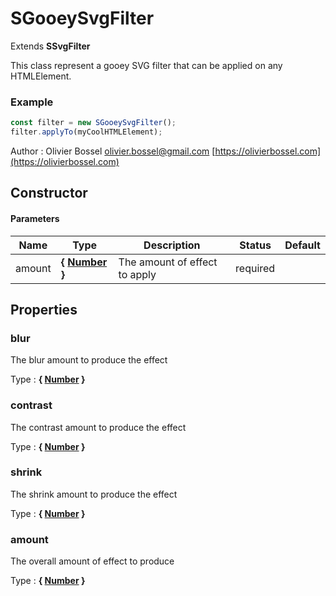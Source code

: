 # SGooeySvgFilter

Extends **SSvgFilter**

This class represent a gooey SVG filter that can be applied on any HTMLElement.

### Example

```js
const filter = new SGooeySvgFilter();
filter.applyTo(myCoolHTMLElement);
```

Author : Olivier Bossel [olivier.bossel@gmail.com](mailto:olivier.bossel@gmail.com) [https://olivierbossel.com](https://olivierbossel.com)

## Constructor

#### Parameters

| Name   | Type                                                                                                   | Description                   | Status   | Default |
| ------ | ------------------------------------------------------------------------------------------------------ | ----------------------------- | -------- | ------- |
| amount | **{ [Number](https://developer.mozilla.org/fr/docs/Web/JavaScript/Reference/Objets_globaux/Number) }** | The amount of effect to apply | required |

## Properties

### blur

The blur amount to produce the effect

Type : **{ [Number](https://developer.mozilla.org/fr/docs/Web/JavaScript/Reference/Objets_globaux/Number) }**

### contrast

The contrast amount to produce the effect

Type : **{ [Number](https://developer.mozilla.org/fr/docs/Web/JavaScript/Reference/Objets_globaux/Number) }**

### shrink

The shrink amount to produce the effect

Type : **{ [Number](https://developer.mozilla.org/fr/docs/Web/JavaScript/Reference/Objets_globaux/Number) }**

### amount

The overall amount of effect to produce

Type : **{ [Number](https://developer.mozilla.org/fr/docs/Web/JavaScript/Reference/Objets_globaux/Number) }**
